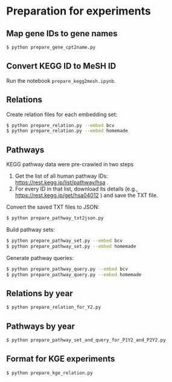 # Preparation for experiments

## Map gene IDs to gene names

```bash
$ python prepare_gene_cpt2name.py
```

## Convert KEGG ID to MeSH ID

Run the notebook `prepare_kegg2mesh.ipynb`.

## Relations

Create relation files for each embedding set:

```bash
$ python prepare_relation.py --embed bcv
$ python prepare_relation.py --embed homemade
```

## Pathways

KEGG pathway data were pre-crawled in two steps

1. Get the list of all human pathway IDs: https://rest.kegg.jp/list/pathway/hsa .
2. For every ID in that list, download its details (e.g., https://rest.kegg.jp/get/hsa04012 ) and save the TXT file.

Convert the saved TXT files to JSON:

```bash
$ python prepare_pathway_txt2json.py
```

Build pathway sets:

```bash
$ python prepare_pathway_set.py --embed bcv
$ python prepare_pathway_set.py --embed homemade
```

Generate pathway queries:

```bash
$ python prepare_pathway_query.py --embed bcv
$ python prepare_pathway_query.py --embed homemade
```

## Relations by year

```bash
$ python prepare_relation_for_Y2.py
```

## Pathways by year

```bash
$ python prepare_pathway_set_and_query_for_P1Y2_and_P2Y2.py
```

## Format for KGE experiments

```bash
$ python prepare_kge_relation.py
```